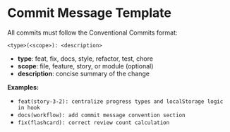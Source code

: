 # Commit Message Template

All commits must follow the Conventional Commits format:

```
<type>(<scope>): <description>
```

- **type**: feat, fix, docs, style, refactor, test, chore
- **scope**: file, feature, story, or module (optional)
- **description**: concise summary of the change

**Examples:**

- `feat(story-3-2): centralize progress types and localStorage logic in hook`
- `docs(workflow): add commit message convention section`
- `fix(flashcard): correct review count calculation`
